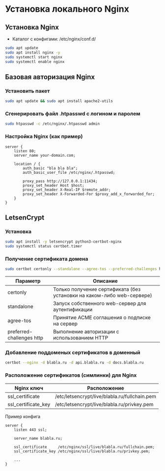 # Установка локального Nginx

## Установка Nginx

- Каталог с конфигами: /etc/nginx/conf.d/

``` bash
sudo apt update
sudo apt install nginx -y
sudo systemctl start nginx
sudo systemctl enable nginx
```

## Базовая авторизация Nginx

### Установить пакет

``` bash
sudo apt update && sudo apt install apache2-utils
```

### Сгенерировать файл .htpasswd с логином и паролем

``` bash
sudo htpasswd -c /etc/nginx/.htpasswd admin
```

### Настройка Nginx (как пример)

``` commandline
server {
    listen 80;
    server_name your-domain.com;

    location / {
        auth_basic "bla bla bla";
        auth_basic_user_file /etc/nginx/.htpasswd;

        proxy_pass http://127.0.0.1:11434;
        proxy_set_header Host $host;
        proxy_set_header X-Real-IP $remote_addr;
        proxy_set_header X-Forwarded-For $proxy_add_x_forwarded_for;
    }
}
```

## LetsenCrypt

### Установка

``` bash
sudo apt install -y letsencrypt python3-certbot-nginx
sudo systemctl status certbot.timer
```

### Получение сертификата домена

``` bash
sudo certbot certonly --standalone --agree-tos --preferred-challenges http -d blabla.ru
```

| Параметр | Описание |
| - | - |
| certonly | Только получение сертификата (без установки на каком-либо web-сервере) |
| standalone | Запуск собственного web-сервер для аутентификации |
| agree-tos  | Принятие ACME соглашения о подписке на сервер |
| preferred-challenges http | Выполнение авторизации с использованием HTTP |


### Добавление поддоменых сертификатов в доменный

``` bash
certbot --nginx -d blabla.ru -d api.blabla.ru -d docs.blabla.ru
```

### Расположение сертификатов (симлинки) для Nginx

| Nginx ключ | Расположение |
| - | - |
| ssl_certificate | /etc/letsencrypt/live/blabla.ru/fullchain.pem |
| ssl_certificate_key | /etc/letsencrypt/live/blabla.ru/privkey.pem |

Пример конфига

``` commandline
server {
    listen 443 ssl;

    server_name blabla.ru;
    
    ssl_certificate     /etc/nginx/ssl/live/blabla.ru/fullchain.pem;
    ssl_certificate_key /etc/nginx/ssl/live/blabla.ru/privkey.pem;

    ...
}
```
